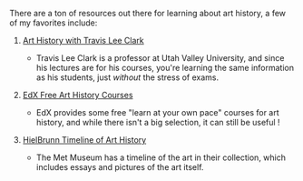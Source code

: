 There are a ton of resources out there for learning about art history, a few of my favorites include:

1. [Art History with Travis Lee Clark](https://www.youtube.com/channel/UCD0yYUsx9vpuhu2dkk8_a9w)
    * Travis Lee Clark is a professor at Utah Valley University, and since his lectures are for his courses, you're learning the same information as his students, just *without* the stress of exams.
    
2. [EdX Free Art History Courses](https://www.edx.org/learn/art-history)
    * EdX provides some free "learn at your own pace" courses for art history, and while there isn't a big selection, it can still be useful !

3. [HielBrunn Timeline of Art History](https://www.metmuseum.org/toah/)
    * The Met Museum has a timeline of the art in their collection, which includes essays and pictures of the art itself.
